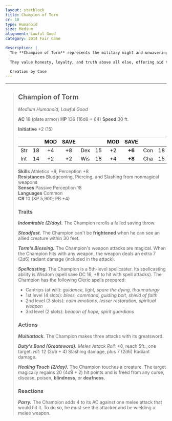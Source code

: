 ```yaml
---
layout: statblock
title: Champion of Torm
cr: 10
type: Humanoid
size: Medium
alignment: Lawful Good
category: 2014 Fair Game

description: |
  The **Champion of Torm** represents the military might and unwavering conviction of the various orders that worship the deity of duty and loyalty. These champions are sent throughout the world as beacons of hope and courage.
  
  They value honesty, loyalty, and truth above all else, offering aid to all those in need. Individual champions are often on some form of penance, seeking to do good in the world to atone for a past event they blame themselves for. Their divine duty includes finding and destroying any cults of Cyric and Bane, and locating and recording any areas of dead or wild magic.

  Creation by Case
---
```


___
> ## Champion of Torm
> *Medium Humanoid, Lawful Good*
> 
> **AC** 18 (plate armor) **HP** 136 (16d8 + 64) **Speed** 30 ft.
> 
> **Initiative** +2 (15)
>
> | | | MOD | SAVE | | | MOD | SAVE | | | MOD | SAVE |
> |:--|:-:|:----:|:----:|:--|:-:|:----:|:----:|:--|:-:|:----:|:----:|
> |Str| 18| +4 | +8 |Dex| 15| +2 | **+6** |Con| 18| +4 | **+8** |
> |Int| 14| +2 | +2 |Wis| 18| +4 | **+8** |Cha| 15| +2 | +2 |
>
> **Skills** Athletics +8, Perception +8  
> **Resistances** Bludgeoning, Piercing, and Slashing from nonmagical weapons  
> **Senses** Passive Perception 18  
> **Languages** Common  
> **CR** 10 (XP 5,900; PB +4)
>
> ### Traits
>
> ***Indomitable (2/day).*** The Champion rerolls a failed saving throw.
>
> ***Steadfast.*** The Champion can't be **frightened** when he can see an allied creature within 30 feet.
>
> ***Torm's Blessing.*** The Champion's weapon attacks are magical. When the Champion hits with any weapon, the weapon deals an extra 7 ($2d6$) radiant damage (included in the attack).
>
> ***Spellcasting.*** The Champion is a 5th-level spellcaster. Its spellcasting ability is Wisdom (spell save DC 16, +8 to hit with spell attacks). The Champion has the following Cleric spells prepared:
> * Cantrips (at will): *guidance, light, spare the dying, thaumaturgy*
> * 1st level (4 slots): *bless, command, guiding bolt, shield of faith*
> * 2nd level (3 slots): *calm emotions, lesser restoration, spiritual weapon*
> * 3rd level (2 slots): *beacon of hope, spirit guardians*
>
> ### Actions
>
> ***Multiattack.*** The Champion makes three attacks with its greatsword.
>
> ***Duty's Bond (Greatsword).*** *Melee Attack Roll:* +8, reach 5ft., one target. *Hit:* 12 ($2d6 + 4$) Slashing damage, plus 7 ($2d6$) Radiant damage.
>
> ***Healing Touch (2/day).*** The Champion touches a creature. The target magically regains 20 ($4d8 + 2$) hit points and is freed from any curse, disease, poison, **blindness**, or **deafness**.
>
> ### Reactions
>
> ***Parry.*** The Champion adds 4 to its AC against one melee attack that would hit it. To do so, he must see the attacker and be wielding a melee weapon.